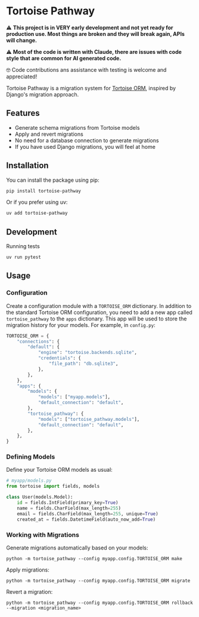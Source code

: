 # Tortoise Pathway

⚠️ **This project is in VERY early development and not yet ready for production use. Most things are broken and they will break again, APIs will change.**

⚠️ **Most of the code is written with Claude, there are issues with code style that are common for AI generated code.**

🤓 Code contributions ans assistance with testing is welcome and appreciated!

Tortoise Pathway is a migration system for [Tortoise ORM](https://github.com/tortoise/tortoise-orm/), inspired by Django's migration approach.

## Features

- Generate schema migrations from Tortoise models
- Apply and revert migrations
- No need for a database connection to generate migrations
- If you have used Django migrations, you will feel at home

## Installation

You can install the package using pip:

```bash
pip install tortoise-pathway
```

Or if you prefer using uv:

```bash
uv add tortoise-pathway
```

## Development

Running tests

```bash
uv run pytest
```

## Usage

### Configuration

Create a configuration module with a `TORTOISE_ORM` dictionary.
In addition to the standard Tortoise ORM configuration,
you need to add a new app called `tortoise_pathway` to the `apps` dictionary.
This app will be used to store the migration history for your models.
For example, in `config.py`:

```python
TORTOISE_ORM = {
    "connections": {
        "default": {
            "engine": "tortoise.backends.sqlite",
            "credentials": {
                "file_path": "db.sqlite3",
            },
        },
    },
    "apps": {
        "models": {
            "models": ["myapp.models"],
            "default_connection": "default",
        },
        "tortoise_pathway": {
            "models": ["tortoise_pathway.models"],
            "default_connection": "default",
        },
    },
}
```

### Defining Models

Define your Tortoise ORM models as usual:

```python
# myapp/models.py
from tortoise import fields, models

class User(models.Model):
    id = fields.IntField(primary_key=True)
    name = fields.CharField(max_length=255)
    email = fields.CharField(max_length=255, unique=True)
    created_at = fields.DatetimeField(auto_now_add=True)
```

### Working with Migrations

Generate migrations automatically based on your models:

```
python -m tortoise_pathway --config myapp.config.TORTOISE_ORM make
```

Apply migrations:

```
python -m tortoise_pathway --config myapp.config.TORTOISE_ORM migrate
```

Revert a migration:

```
python -m tortoise_pathway --config myapp.config.TORTOISE_ORM rollback --migration <migration_name>
```
